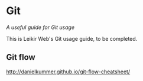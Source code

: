 # Git

*A useful guide for Git usage*

This is Leikir Web's Git usage guide, to be completed.

## Git flow

http://danielkummer.github.io/git-flow-cheatsheet/
